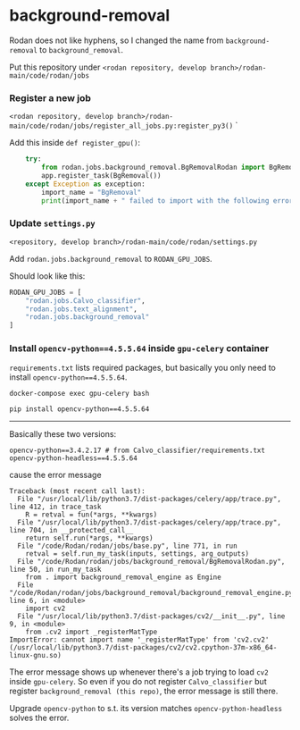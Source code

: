# background-removal

Rodan does not like hyphens, so I changed the name from `background-removal` to `background_removal`.

Put this repository under `<rodan repository, develop branch>/rodan-main/code/rodan/jobs`

### Register a new job
`<rodan repository, develop branch>/rodan-main/code/rodan/jobs/register_all_jobs.py:register_py3()`
`

Add this inside `def register_gpu()`:
``` Python
    try:
        from rodan.jobs.background_removal.BgRemovalRodan import BgRemoval
        app.register_task(BgRemoval())
    except Exception as exception:
        import_name = "BgRemoval"
        print(import_name + " failed to import with the following error:", exception.__class__.__name__)
```

### Update `settings.py`
`<repository, develop branch>/rodan-main/code/rodan/settings.py`

Add `rodan.jobs.background_removal` to `RODAN_GPU_JOBS`.

Should look like this:
``` Python
RODAN_GPU_JOBS = [
    "rodan.jobs.Calvo_classifier",
    "rodan.jobs.text_alignment",
    "rodan.jobs.background_removal"
]
```

### Install `opencv-python==4.5.5.64` inside `gpu-celery` container

`requirements.txt` lists required packages, but basically you only need to install `opencv-python==4.5.5.64`.

```
docker-compose exec gpu-celery bash
```

```
pip install opencv-python==4.5.5.64
```

--- 
Basically these two versions:
```
opencv-python==3.4.2.17 # from Calvo_classifier/requirements.txt
opencv-python-headless==4.5.5.64
```
cause the error message
```shell
Traceback (most recent call last):
  File "/usr/local/lib/python3.7/dist-packages/celery/app/trace.py", line 412, in trace_task
    R = retval = fun(*args, **kwargs)
  File "/usr/local/lib/python3.7/dist-packages/celery/app/trace.py", line 704, in __protected_call__
    return self.run(*args, **kwargs)
  File "/code/Rodan/rodan/jobs/base.py", line 771, in run
    retval = self.run_my_task(inputs, settings, arg_outputs)
  File "/code/Rodan/rodan/jobs/background_removal/BgRemovalRodan.py", line 50, in run_my_task
    from . import background_removal_engine as Engine
  File "/code/Rodan/rodan/jobs/background_removal/background_removal_engine.py", line 6, in <module>
    import cv2
  File "/usr/local/lib/python3.7/dist-packages/cv2/__init__.py", line 9, in <module>
    from .cv2 import _registerMatType
ImportError: cannot import name '_registerMatType' from 'cv2.cv2' (/usr/local/lib/python3.7/dist-packages/cv2/cv2.cpython-37m-x86_64-linux-gnu.so)
```
The error message shows up whenever there's a job trying to load `cv2` inside `gpu-celery`. So even if you do not register `Calvo_classifier` but register `background_removal (this repo)`, the error message is still there.

Upgrade `opencv-python` to s.t. its version matches `opencv-python-headless` solves the error.